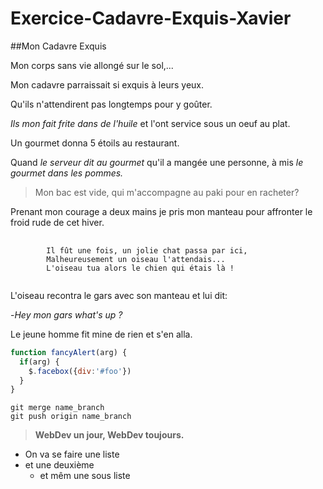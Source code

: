 # Exercice-Cadavre-Exquis-Xavier
##Mon Cadavre Exquis

Mon corps sans vie allongé sur le sol,...

Mon cadavre parraissait si exquis à leurs yeux.

Qu'ils n'attendirent pas longtemps pour y goûter.

*Ils mon fait frite dans de l'huile* et l'ont service sous un oeuf au plat.

Un gourmet donna 5 étoils au restaurant.

Quand *le serveur dit au gourmet* qu'il a mangée une personne,
à mis *le gourmet dans les pommes.*
>Mon bac est vide, qui m'accompagne au paki pour en racheter?

Prenant mon courage a deux mains je pris mon manteau pour affronter le froid rude de cet hiver.

<pre>
	<code>
		Il fût une fois, un jolie chat passa par ici,
		Malheureusement un oiseau l'attendais...
		L'oiseau tua alors le chien qui étais là !
	</code>
</pre>

L'oiseau recontra le gars avec son manteau et lui dit:

-*Hey mon gars what's up ?*

Le jeune homme fit mine de rien et s'en alla.

```javascript
function fancyAlert(arg) {
  if(arg) {
    $.facebox({div:'#foo'})
  }
}
```

```git
git merge name_branch
git push origin name_branch
```

> **WebDev un jour, WebDev toujours.**

* On va se faire une liste
* et une deuxième
  * et mêm une sous liste
